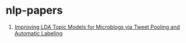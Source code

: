 # nlp-papers
1. [Improving LDA Topic Models for Microblogs
via Tweet Pooling and Automatic Labeling](https://ssanner.github.io/papers/anu/sigir13.pdf)
